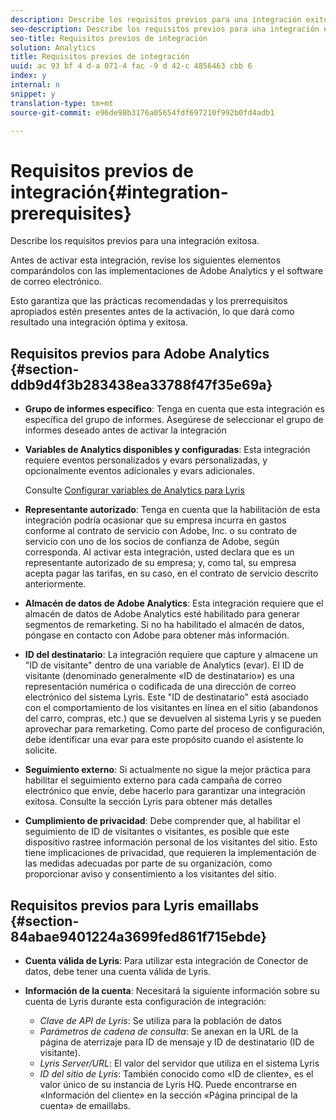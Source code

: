 ```yaml
---
description: Describe los requisitos previos para una integración exitosa.
seo-description: Describe los requisitos previos para una integración exitosa.
seo-title: Requisitos previos de integración
solution: Analytics
title: Requisitos previos de integración
uuid: ac 93 bf 4 d-a 071-4 fac -9 d 42-c 4856463 cbb 6
index: y
internal: n
snippet: y
translation-type: tm+mt
source-git-commit: e96de98b3176a05654fdf697210f992b0fd4adb1

---
```



# Requisitos previos de integración{#integration-prerequisites}

Describe los requisitos previos para una integración exitosa.

Antes de activar esta integración, revise los siguientes elementos comparándolos con las implementaciones de Adobe Analytics y el software de correo electrónico.

Esto garantiza que las prácticas recomendadas y los prerrequisitos apropiados estén presentes antes de la activación, lo que dará como resultado una integración óptima y exitosa.

## Requisitos previos para Adobe Analytics {#section-ddb9d4f3b283438ea33788f47f35e69a}

* **Grupo de informes específico**: Tenga en cuenta que esta integración es específica del grupo de informes. Asegúrese de seleccionar el grupo de informes deseado antes de activar la integración
* **Variables de Analytics disponibles y configuradas**: Esta integración requiere eventos personalizados y evars personalizadas, y opcionalmente eventos adicionales y evars adicionales.

   Consulte [Configurar variables de Analytics para Lyris](../lyris-overview/lyris-analytics-variables.md#task-e70a62dc096d4f548d5070a67822f5e7)

* **Representante autorizado**: Tenga en cuenta que la habilitación de esta integración podría ocasionar que su empresa incurra en gastos conforme al contrato de servicio con Adobe, Inc. o su contrato de servicio con uno de los socios de confianza de Adobe, según corresponda. Al activar esta integración, usted declara que es un representante autorizado de su empresa; y, como tal, su empresa acepta pagar las tarifas, en su caso, en el contrato de servicio descrito anteriormente.
* **Almacén de datos de Adobe Analytics**: Esta integración requiere que el almacén de datos de Adobe Analytics esté habilitado para generar segmentos de remarketing. Si no ha habilitado el almacén de datos, póngase en contacto con Adobe para obtener más información.
* **ID del destinatario**: La integración requiere que capture y almacene un "ID de visitante" dentro de una variable de Analytics (evar). El ID de visitante (denominado generalmente «ID de destinatario») es una representación numérica o codificada de una dirección de correo electrónico del sistema Lyris. Este "ID de destinatario" está asociado con el comportamiento de los visitantes en línea en el sitio (abandonos del carro, compras, etc.) que se devuelven al sistema Lyris y se pueden aprovechar para remarketing. Como parte del proceso de configuración, debe identificar una evar para este propósito cuando el asistente lo solicite.
* **Seguimiento externo**: Si actualmente no sigue la mejor práctica para habilitar el seguimiento externo para cada campaña de correo electrónico que envíe, debe hacerlo para garantizar una integración exitosa. Consulte la sección Lyris para obtener más detalles
* **Cumplimiento de privacidad**: Debe comprender que, al habilitar el seguimiento de ID de visitantes o visitantes, es posible que este dispositivo rastree información personal de los visitantes del sitio. Esto tiene implicaciones de privacidad, que requieren la implementación de las medidas adecuadas por parte de su organización, como proporcionar aviso y consentimiento a los visitantes del sitio.

## Requisitos previos para Lyris emaillabs {#section-84abae9401224a3699fed861f715ebde}

* **Cuenta válida de Lyris**: Para utilizar esta integración de Conector de datos, debe tener una cuenta válida de Lyris.
* **Información de la cuenta**: Necesitará la siguiente información sobre su cuenta de Lyris durante esta configuración de integración:

   * *Clave de API de Lyris*: Se utiliza para la población de datos
   * *Parámetros de cadena de consulta*: Se anexan en la URL de la página de aterrizaje para ID de mensaje y ID de destinatario (ID de visitante).
   * *Lyris Server/URL*: El valor del servidor que utiliza en el sistema Lyris
   * *ID del sitio de Lyris*: También conocido como «ID de cliente», es el valor único de su instancia de Lyris HQ. Puede encontrarse en «Información del cliente» en la sección «Página principal de la cuenta» de emaillabs.

